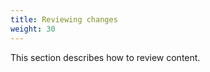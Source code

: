 ```yaml
---
title: Reviewing changes
weight: 30
---
```


<!-- overview -->

This section describes how to review content.

<!-- body -->
